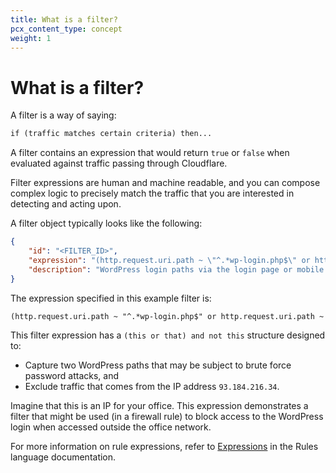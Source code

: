 ```yaml
---
title: What is a filter?
pcx_content_type: concept
weight: 1
---
```


# What is a filter?

A filter is a way of saying:

```txt
if (traffic matches certain criteria) then...
```

A filter contains an expression that would return `true` or `false` when evaluated against traffic passing through Cloudflare.

Filter expressions are human and machine readable, and you can compose complex logic to precisely match the traffic that you are interested in detecting and acting upon.

A filter object typically looks like the following:

```json
{
	"id": "<FILTER_ID>",
	"expression": "(http.request.uri.path ~ \"^.*wp-login.php$\" or http.request.uri.path ~ \"^.*xmlrpc.php$\") and ip.src ne 93.184.216.34",
	"description": "WordPress login paths via the login page or mobile RPC endpoint"
}
```

The expression specified in this example filter is:

```txt
(http.request.uri.path ~ "^.*wp-login.php$" or http.request.uri.path ~ "^.*xmlrpc.php$") and ip.src ne 93.184.216.34
```

This filter expression has a `(this or that) and not this` structure designed to:

- Capture two WordPress paths that may be subject to brute force password attacks, and
- Exclude traffic that comes from the IP address `93.184.216.34`.

Imagine that this is an IP for your office. This expression demonstrates a filter that might be used (in a firewall rule) to block access to the WordPress login when accessed outside the office network.

For more information on rule expressions, refer to [Expressions](/ruleset-engine/rules-language/expressions/) in the Rules language documentation.

